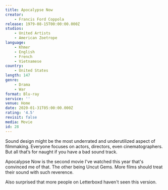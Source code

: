 ```yaml
---
title: Apocalypse Now
creator:
    - Francis Ford Coppola
release: 1979-08-15T00:00:00.000Z
studios:
    - United Artists
    - American Zoetrope
language:
    - Khmer
    - English
    - French
    - Vietnamese
country:
    - United States
length: 147
genre:
    - Drama
    - War
format: Blu-ray
service: ''
venue: Home
date: 2020-01-31T05:00:00.000Z
rating: '4.5'
revisit: false
media: Movie
id: 28
---
```


Sound design might be the most underrated and underutilized aspect of filmmaking. Everyone focuses on actors, directors, even cinematographers. But all that’s for naught if you have a bad sound track.

Apocalypse Now is the second movie I've watched this year that's convinced me of that. The other being Uncut Gems. More films should treat their sound with such reverence.

Also surprised that more people on Letterboxd haven't seen this version.
